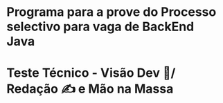 # Programa para a prove do Processo selectivo para vaga de BackEnd Java

# Teste Técnico - Visão Dev 👀/ Redação ✍ e Mão na Massa
